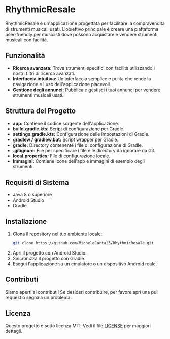 # RhythmicResale

RhythmicResale è un'applicazione progettata per facilitare la compravendita di strumenti musicali usati. L'obiettivo principale è creare una piattaforma user-friendly per musicisti dove possono acquistare e vendere strumenti musicali con facilità.

## Funzionalità

- **Ricerca avanzata:** Trova strumenti specifici con facilità utilizzando i nostri filtri di ricerca avanzati.
- **Interfaccia intuitiva:** Un'interfaccia semplice e pulita che rende la navigazione e l'uso dell'applicazione piacevoli.
- **Gestione degli annunci:** Pubblica e gestisci i tuoi annunci per vendere strumenti musicali usati.

## Struttura del Progetto

- **app:** Contiene il codice sorgente dell'applicazione.
- **build.gradle.kts:** Script di configurazione per Gradle.
- **settings.gradle.kts:** Configurazione delle impostazioni di Gradle.
- **gradlew / gradlew.bat:** Script wrapper per Gradle.
- **gradle:** Directory contenente i file di configurazione di Gradle.
- **.gitignore:** File per specificare i file e le directory da ignorare da Git.
- **local.properties:** File di configurazione locale.
- **Immagini:** Contiene icone dell'app e immagini di esempio degli strumenti.

## Requisiti di Sistema

- Java 8 o superiore
- Android Studio
- Gradle

## Installazione

1. Clona il repository nel tuo ambiente locale:
    ```bash
    git clone https://github.com/MicheleCarta23/RhythmicResale.git
    ```
2. Apri il progetto con Android Studio.
3. Sincronizza il progetto con Gradle.
4. Esegui l'applicazione su un emulatore o un dispositivo Android reale.

## Contributi

Siamo aperti ai contributi! Se desideri contribuire, per favore apri una pull request o segnala un problema.

## Licenza

Questo progetto è sotto licenza MIT. Vedi il file [LICENSE](LICENSE) per maggiori dettagli.

